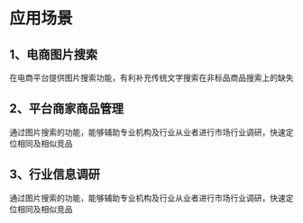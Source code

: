 # 应用场景

## 1、电商图片搜索
在电商平台提供图片搜索功能，有利补充传统文字搜索在非标品商品搜索上的缺失

## 2、平台商家商品管理
通过图片搜索的功能，能够辅助专业机构及行业从业者进行市场行业调研，快速定位相同及相似竞品

## 3、行业信息调研
通过图片搜索的功能，能够辅助专业机构及行业从业者进行市场行业调研，快速定位相同及相似竞品